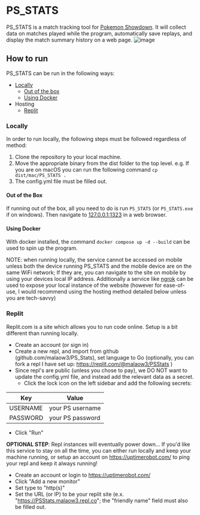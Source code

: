 # PS_STATS

PS_STATS is a match tracking tool for [Pokemon Showdown](play.pokemonshowdown.com). It will collect data on matches played while the program, automatically save replays, and display the match summary history on a web page.
![image](https://user-images.githubusercontent.com/20196976/183268590-0632fa4b-8444-4a00-9252-2d43c5ef7998.png)

## How to run
PS_STATS can be run in the following ways:

 - [Locally](#locally)
	 - [Out of the box](#out-of-the-box)
	 -  [Using Docker](#using-docker)
- Hosting
	- [Replit](#replit)


### Locally
In order to run locally, the following steps must be followed regardless of method:
1. Clone the repository to your local machine.
2. Move the appropriate binary from the dist folder to the top level. 
	e.g. If you are on macOS you can run the following command `cp dist/mac/PS_STATS .`
3. The config.yml file must be filled out.
#### Out of the Box
If running out of the box, all you need to do is run `PS_STATS` (or `PS_STATS.exe` if on windows). Then navigate to [127.0.0.1:1323](http://127.0.0.1:1323) in a web browser. 
#### Using Docker
With docker installed, the command `docker compose up -d --build` can be used to spin up the program.

NOTE: when running locally, the service cannot be accessed on mobile unless both the device running PS_STATS and the mobile device are on the same WiFi network; If they are, you can navigate to the site on mobile by using your devices local IP address. Additionally a service like [ngrok](https://ngrok.com/) can be used to expose your local instance of the website (however for ease-of-use, I would recommend using the hosting method detailed below unless you are tech-savvy)

### Replit
Replit.com is a site which allows you to run code online. Setup is a bit different than running locally. 

- Create an account (or sign in)
- Create a new repl, and import from github (github.com/malaow3/PS_Stats), set language to Go (optionally, you can fork a repl I have set up: https://replit.com/@malaow3/PSStats )
- Since repl's are public (unless you chose to pay), we DO NOT want to update the config.yml file, and instead add the relevant data as a secret.
	- Click the lock icon on the left sidebar and add the following secrets:

| Key      	| Value            	|
|----------	|------------------	|
| USERNAME 	| your PS username 	|
| PASSWORD 	| your PS password 	|

 
- Click "Run"

**OPTIONAL STEP**: Repl instances will eventually power down... If you'd like this service to stay on all the time, you can either run locally and keep your machine running, or setup an account on https://uptimerobot.com/ to ping your repl and keep it always running!
- Create an account or login to https://uptimerobot.com/
- Click "Add a new monitor"
- Set type to "http(s)"
- Set the URL (or IP) to be your replit site (e.x. "https://PSStats.malaow3.repl.co"; the "friendly name" field must also be filled out. 

